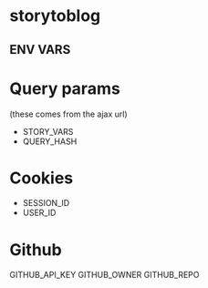 # storytoblog

## ENV VARS

# Query params
(these comes from the ajax url)
- STORY_VARS
- QUERY_HASH

# Cookies
- SESSION_ID
- USER_ID

# Github
GITHUB_API_KEY
GITHUB_OWNER
GITHUB_REPO
